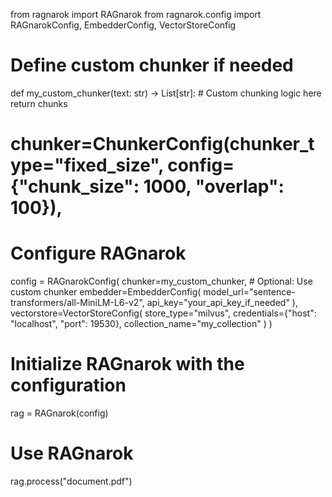 from ragnarok import RAGnarok
from ragnarok.config import RAGnarokConfig, EmbedderConfig, VectorStoreConfig

# Define custom chunker if needed
def my_custom_chunker(text: str) -> List[str]:
    # Custom chunking logic here
    return chunks

# chunker=ChunkerConfig(chunker_type="fixed_size", config={"chunk_size": 1000, "overlap": 100}),

# Configure RAGnarok
config = RAGnarokConfig(
    chunker=my_custom_chunker,  # Optional: Use custom chunker
    embedder=EmbedderConfig(
        model_url="sentence-transformers/all-MiniLM-L6-v2",
        api_key="your_api_key_if_needed"
    ),
    vectorstore=VectorStoreConfig(
        store_type="milvus",
        credentials={"host": "localhost", "port": 19530},
        collection_name="my_collection"
    )
)

# Initialize RAGnarok with the configuration
rag = RAGnarok(config)

# Use RAGnarok
rag.process("document.pdf")